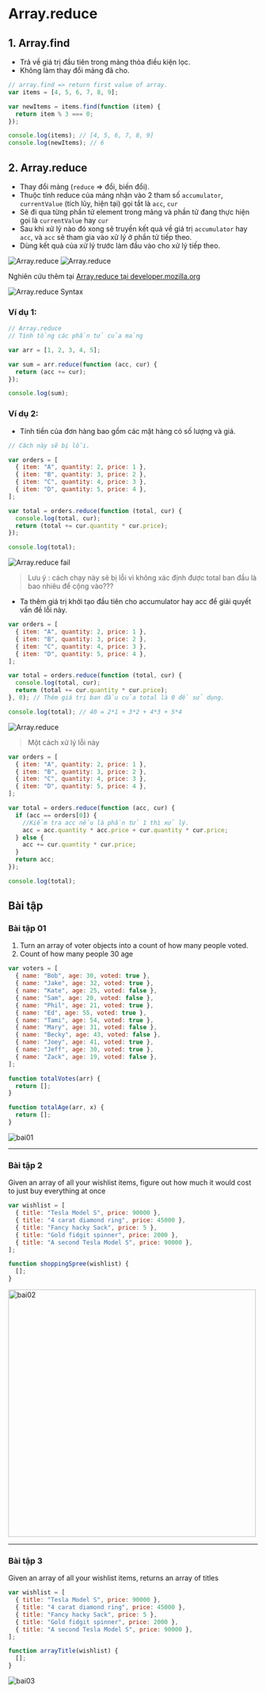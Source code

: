 # Array.reduce

## 1. Array.find

- Trả về giá trị đầu tiên trong mảng thỏa điều kiện lọc.
- Không làm thay đổi mảng đã cho.

```js
// array.find => return first value of array.
var items = [4, 5, 6, 7, 8, 9];

var newItems = items.find(function (item) {
  return item % 3 === 0;
});

console.log(items); // [4, 5, 6, 7, 8, 9]
console.log(newItems); // 6
```

## 2. Array.reduce

- Thay đổi mảng (`reduce` => đổi, biến đổi).
- Thuộc tính reduce của mảng nhận vào 2 tham số `accumulator`, `currentValue` (tích lũy, hiện tại) gọi tắt là `acc`, `cur`
- Sẽ đi qua từng phần tử element trong mảng và phần tử đang thực hiện gọi là `currentValue` hay `cur`
- Sau khi xử lý nào đó xong sẽ truyền kết quả về giá trị `accumulator` hay `acc`, và `acc` sẽ tham gia vào xử lý ở phần tử tiếp theo.
- Dùng kết quả của xử lý trước làm đầu vào cho xử lý tiếp theo.

![Array.reduce](./images/001.png "Array.reduce")
![Array.reduce](./images/002.png "Array.reduce")

Nghiên cứu thêm tại [Array.reduce tại developer.mozilla.org](https://developer.mozilla.org/en-US/docs/Web/JavaScript/Reference/Global_Objects/Array/Reduce)

![Array.reduce Syntax](./images/003.png "Syntax")

### Ví dụ 1:

```js
// Array.reduce
// Tính tổng các phần tử của mảng

var arr = [1, 2, 3, 4, 5];

var sum = arr.reduce(function (acc, cur) {
  return (acc += cur);
});

console.log(sum);
```

### Ví dụ 2:

- Tính tiền của đơn hàng bao gồm các mặt hàng có số lượng và giá.

```js
// Cách này sẽ bị lỗi.

var orders = [
  { item: "A", quantity: 2, price: 1 },
  { item: "B", quantity: 3, price: 2 },
  { item: "C", quantity: 4, price: 3 },
  { item: "D", quantity: 5, price: 4 },
];

var total = orders.reduce(function (total, cur) {
  console.log(total, cur);
  return (total += cur.quantity * cur.price);
});

console.log(total);
```

![Array.reduce fail](./images/004.png "fail")

> Lưu ý : cách chạy này sẽ bị lỗi vì không xác định được total ban đầu là bao nhiêu để cộng vào???

- Ta thêm giá trị khởi tạo đầu tiên cho accumulator hay acc để giải quyết vấn đề lỗi này.

```js
var orders = [
  { item: "A", quantity: 2, price: 1 },
  { item: "B", quantity: 3, price: 2 },
  { item: "C", quantity: 4, price: 3 },
  { item: "D", quantity: 5, price: 4 },
];

var total = orders.reduce(function (total, cur) {
  console.log(total, cur);
  return (total += cur.quantity * cur.price);
}, 0); // Thêm giá trị ban đầu của total là 0 để sử dụng.

console.log(total); // 40 = 2*1 + 3*2 + 4*3 + 5*4
```

![Array.reduce](./images/005.png)

> Một cách xử lý lỗi này

```js
var orders = [
  { item: "A", quantity: 2, price: 1 },
  { item: "B", quantity: 3, price: 2 },
  { item: "C", quantity: 4, price: 3 },
  { item: "D", quantity: 5, price: 4 },
];

var total = orders.reduce(function (acc, cur) {
  if (acc == orders[0]) {
    //Kiểm tra acc nếu là phần tử 1 thì xử lý.
    acc = acc.quantity * acc.price + cur.quantity * cur.price;
  } else {
    acc += cur.quantity * cur.price;
  }
  return acc;
});

console.log(total);
```

## Bài tập

### Bài tập 01

1. Turn an array of voter objects into a count of how many people voted.
2. Count of how many people 30 age

```js
var voters = [
  { name: "Bob", age: 30, voted: true },
  { name: "Jake", age: 32, voted: true },
  { name: "Kate", age: 25, voted: false },
  { name: "Sam", age: 20, voted: false },
  { name: "Phil", age: 21, voted: true },
  { name: "Ed", age: 55, voted: true },
  { name: "Tami", age: 54, voted: true },
  { name: "Mary", age: 31, voted: false },
  { name: "Becky", age: 43, voted: false },
  { name: "Joey", age: 41, voted: true },
  { name: "Jeff", age: 30, voted: true },
  { name: "Zack", age: 19, voted: false },
];

function totalVotes(arr) {
  return [];
}

function totalAge(arr, x) {
  return [];
}
```

<img src="./images/011.png" alt="bai01" />

---

### Bài tập 2

Given an array of all your wishlist items, figure out how much it would cost to just buy everything at once

```js
var wishlist = [
  { title: "Tesla Model S", price: 90000 },
  { title: "4 carat diamond ring", price: 45000 },
  { title: "Fancy hacky Sack", price: 5 },
  { title: "Gold fidgit spinner", price: 2000 },
  { title: "A second Tesla Model S", price: 90000 },
];

function shoppingSpree(wishlist) {
  [];
}
```

<img src="./images/012.png" alt="bai02" width="500px"/>

---

### Bài tập 3

Given an array of all your wishlist items, returns an array of titles

```js
var wishlist = [
  { title: "Tesla Model S", price: 90000 },
  { title: "4 carat diamond ring", price: 45000 },
  { title: "Fancy hacky Sack", price: 5 },
  { title: "Gold fidgit spinner", price: 2000 },
  { title: "A second Tesla Model S", price: 90000 },
];

function arrayTitle(wishlist) {
  [];
}
```

<img src="./images/013.png" alt="bai03" />
